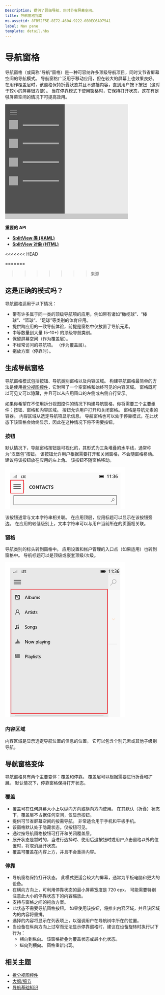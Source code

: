 ```yaml
---
Description: 提供了顶级导航，同时节省屏幕空间。
title: 导航窗格指南
ms.assetid: 8FB52F5E-8E72-4604-9222-0B0EC6A97541
label: Nav pane
template: detail.hbs
---
```


导航窗格
=============================================================================================
导航窗格（或简称“导航”窗格）是一种可容纳许多顶级导航项目，同时又节省屏幕空间的导航模式。 导航窗格广泛用于移动应用，但在较大的屏幕上也效果良好。 在用作覆盖层时，该窗格保持折叠状态并且不遮挡内容，直到用户按下按钮（这对于较小的屏幕很方便）。 当在停靠模式下使用窗格时，它保持打开状态，这在有足够屏幕空间的情况下可提高效用。

![导航窗格示例](images/NAV_PANE_EXAMPLE.png)

<span class="sidebar_heading" style="font-weight: bold;">重要的 API</span>

-   [**SplitView 类 (XAML)**](https://msdn.microsoft.com/library/windows/apps/dn864360)
-   [**SplitView 对象 (HTML)**](https://msdn.microsoft.com/library/windows/apps/dn919970)

<<<<<<< HEAD

=======

>>>>>>> 来源

<span id="Is_this_the_right_pattern_"> </span> <span id="is_this_the_right_pattern_"> </span> <span id="IS_THIS_THE_RIGHT_PATTERN_"> </span>这是正确的模式吗？
-----------------------------------------------------------------------------------------------------------------------------------------------------------------

导航窗格适用于以下情况：

-   带有许多属于同一类的顶级导航项的应用，例如带有诸如“橄榄球”、“棒球”、“篮球”、“足球”等类别的体育应用。
-   提供跨应用的一致导航体验，前提是窗格中仅放置了导航元素。
-   中等数量到大量 (5-10+) 的顶级导航类别。
-   保留屏幕空间（作为覆盖层）。
-   不经常访问的导航项。 （作为覆盖层）。
-   拖放方案（停靠时）。

<span id="Building_a_nav_pane"> </span> <span id="building_a_nav_pane"> </span> <span id="BUILDING_A_NAV_PANE"> </span>生成导航窗格
-------------------------------------------------------------------------------------------------------------------------------------

导航窗格模式包括按钮、导航类别窗格以及内容区域。 构建导航窗格最简单的方法是使用[拆分视图控件](split-view.md)，它附带了一个空窗格和始终可见的内容区域。 窗格既可以可见又可以隐藏，并且可以从应用窗口的左侧或右侧自行显示。

如果你希望在不使用拆分视图控件的情况下构建导航窗格，你将需要三个主要组件：按钮、窗格和内容区域。 按钮允许用户打开和关闭窗格。 窗格是导航元素的容器。 内容区域从选定导航项显示信息。 导航窗格也可以处于停靠模式，在此状态下该窗格会始终显示，因此在这种情况下将不需要按钮。

### <span id="Button"> </span> <span id="button"> </span> <span id="BUTTON"> </span>按钮

默认情况下，导航窗格按钮是可视化的，其形式为三条堆叠的水平线，通常称为“汉堡包”按钮。 该按钮允许用户根据需要打开和关闭窗格，不会随窗格移动。 建议将该按钮放在应用的左上角。 该按钮不随窗格移动。

![导航窗格按钮的示例](images/NAVPANE_BUTTONONLY.png)

该按钮通常与文本字符串相关联。 在应用顶层，应用标题可以显示在该按钮旁边。 在应用的较低级别上，文本字符串可以与用户当前所在的页面相关联。

### <span id="Pane"> </span> <span id="pane"> </span> <span id="PANE"> </span>窗格

导航类别的标头转到窗格中。 应用设置和帐户管理的入口点（如果适用）也转到窗格中。 导航标题可以是顶级或嵌套顶级/次级。

![导航窗格的窗格示例](images/NAVPANE_PANE.png)

### <span id="Content_area"> </span> <span id="content_area"> </span> <span id="CONTENT_AREA"> </span>内容区域

内容区域是显示选定导航位置的信息的位置。 它可以包含个别元素或其他子级别导航。

<span id="Nav_pane_variations"> </span> <span id="nav_pane_variations"> </span> <span id="NAV_PANE_VARIATIONS"> </span>导航窗格变体
-------------------------------------------------------------------------------------------------------------------------------------

导航窗格具有两个主要变体：覆盖和停靠。 覆盖层可以根据需要进行折叠和扩展。 默认情况下，停靠窗格保持打开状态。

### <span id="Overlay"> </span> <span id="overlay"> </span> <span id="OVERLAY"> </span>覆盖

-   覆盖可在任何屏幕大小上以纵向方向或横向方向使用。 在其默认（折叠）状态下，覆盖层不占据任何空间，仅显示按钮。
-   提供可节省屏幕空间的按需导航。 非常适合用于手机和平板手机。
-   该窗格默认处于隐藏状态，仅按钮可见。
-   通过按导航窗格按钮可打开和关闭覆盖层。
-   展开状态是暂时的，当进行选择时、使用后退按钮时或用户点击窗格以外的位置时，将取消展开状态。
-   覆盖可覆盖在内容上方，并且不会重排内容。

### <span id="Docked"> </span> <span id="docked"> </span> <span id="DOCKED"> </span>停靠

-   导航窗格保持打开状态。 此模式更适合较大的屏幕，通常为平板电脑和更大的设备。
-   在横向方向上，可利用停靠状态的最小屏幕宽度是 720 epx。 可能需要特别注意此大小的停靠状态下的内容缩放。
-   支持与窗格之间的拖放方案。
-   此状态不需要导航窗格按钮。 如果使用该按钮，将推出内容区域，并且该区域内的内容将重排。
-   选择的内容将显示在列表项上，以强调用户在导航树中所在的位置。
-   当设备在纵向方向上过窄而无法显示停靠窗格时，建议在设备旋转时执行以下行为：
    -   横向到纵向。 该窗格折叠为覆盖状态或最小化状态。
    -   纵向到横向。 窗格重新出现。

<span id="related_topics"> </span>相关主题
-----------------------------------------------

* [拆分视图控件](split-view.md)
* [大纲/细节](master-details.md)
* [导航基础知识](https://msdn.microsoft.com/library/windows/apps/dn958438)
 

 


<!--HONumber=Mar16_HO4-->


